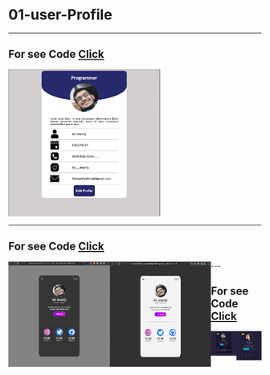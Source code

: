 # 01-user-Profile
---


## For see Code <a href="./01-User-Profile">Click</a>

<img src="./01-User-Profile/img/demo.png" width="60%">

---
## For see Code <a href="./02-User-Profile">Click</a>

<div style="display:flex;">
<img src="./02-User-Profile/Dark-Mode/img/demo.png" width="40%">
<img src="./02-User-Profile/light-Mode/img/demo.png" width="40%">
<div>
---

## For see Code <a href="./03-User-Profile">Click</a>

<div style="display:flex;">
<img src="./03-User-Profile/img/demo.png" width="50%" height="100%" >
<img src="./03-User-Profile/img/demoo.png" width="50%">

</div>

